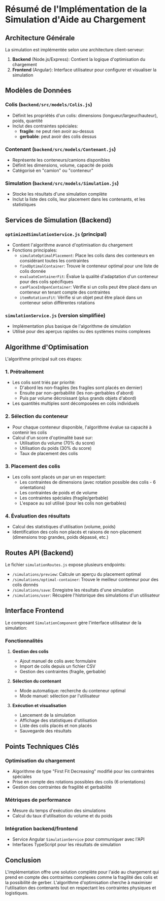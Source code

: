 # Résumé de l'Implémentation de la Simulation d'Aide au Chargement

## Architecture Générale

La simulation est implémentée selon une architecture client-serveur:
1. **Backend** (Node.js/Express): Contient la logique d'optimisation du chargement
2. **Frontend** (Angular): Interface utilisateur pour configurer et visualiser la simulation

## Modèles de Données

### Colis (`backend/src/models/Colis.js`)
- Définit les propriétés d'un colis: dimensions (longueur/largeur/hauteur), poids, quantité
- Inclut des contraintes spéciales:
  - **fragile**: ne peut rien avoir au-dessus
  - **gerbable**: peut avoir des colis dessus

### Contenant (`backend/src/models/Contenant.js`)
- Représente les conteneurs/camions disponibles
- Définit les dimensions, volume, capacité de poids
- Catégorisé en "camion" ou "conteneur"

### Simulation (`backend/src/models/Simulation.js`)
- Stocke les résultats d'une simulation complète
- Inclut la liste des colis, leur placement dans les contenants, et les statistiques

## Services de Simulation (Backend)

### `optimizedSimulationService.js` (principal)
- Contient l'algorithme avancé d'optimisation du chargement
- Fonctions principales:
  - `simulateOptimalPlacement`: Place les colis dans des conteneurs en considérant toutes les contraintes
  - `findOptimalContainer`: Trouve le conteneur optimal pour une liste de colis donnée
  - `evaluateContainerFit`: Évalue la qualité d'adaptation d'un conteneur pour des colis spécifiques
  - `canPlaceInOpenContainer`: Vérifie si un colis peut être placé dans un conteneur en tenant compte des contraintes
  - `itemRotationsFit`: Vérifie si un objet peut être placé dans un conteneur selon différentes rotations

### `simulationService.js` (version simplifiée)
- Implémentation plus basique de l'algorithme de simulation
- Utilisé pour des aperçus rapides ou des systèmes moins complexes

## Algorithme d'Optimisation

L'algorithme principal suit ces étapes:

### 1. Prétraitement
- Les colis sont triés par priorité:
  - D'abord les non-fragiles (les fragiles sont placés en dernier)
  - Ensuite par non-gerbabilité (les non-gerbables d'abord)
  - Puis par volume décroissant (plus grands objets d'abord)
- Les quantités multiples sont décomposées en colis individuels

### 2. Sélection du conteneur
- Pour chaque conteneur disponible, l'algorithme évalue sa capacité à contenir les colis
- Calcul d'un score d'optimalité basé sur:
  - Utilisation du volume (70% du score)
  - Utilisation du poids (30% du score)
  - Taux de placement des colis

### 3. Placement des colis
- Les colis sont placés un par un en respectant:
  - Les contraintes de dimensions (avec rotation possible des colis - 6 orientations)
  - Les contraintes de poids et de volume
  - Les contraintes spéciales (fragile/gerbable)
  - L'espace au sol utilisé (pour les colis non gerbables)

### 4. Évaluation des résultats
- Calcul des statistiques d'utilisation (volume, poids)
- Identification des colis non placés et raisons de non-placement (dimensions trop grandes, poids dépassé, etc.)

## Routes API (Backend)

Le fichier `simulationRoutes.js` expose plusieurs endpoints:
- `/simulations/preview`: Calcule un aperçu du placement optimal
- `/simulations/optimal-container`: Trouve le meilleur conteneur pour des colis donnés
- `/simulations/save`: Enregistre les résultats d'une simulation
- `/simulations/user`: Récupère l'historique des simulations d'un utilisateur

## Interface Frontend

Le composant `SimulationComponent` gère l'interface utilisateur de la simulation:

### Fonctionnalités
1. **Gestion des colis**
   - Ajout manuel de colis avec formulaire
   - Import de colis depuis un fichier CSV
   - Gestion des contraintes (fragile, gerbable)

2. **Sélection du contenant**
   - Mode automatique: recherche du conteneur optimal
   - Mode manuel: sélection par l'utilisateur

3. **Exécution et visualisation**
   - Lancement de la simulation
   - Affichage des statistiques d'utilisation
   - Liste des colis placés et non placés
   - Sauvegarde des résultats

## Points Techniques Clés

### Optimisation du chargement
- Algorithme de type "First Fit Decreasing" modifié pour les contraintes spéciales
- Prise en compte des rotations possibles des colis (6 orientations)
- Gestion des contraintes de fragilité et gerbabilité

### Métriques de performance
- Mesure du temps d'exécution des simulations
- Calcul du taux d'utilisation du volume et du poids

### Intégration backend/frontend
- Service Angular `SimulationService` pour communiquer avec l'API
- Interfaces TypeScript pour les résultats de simulation

## Conclusion

L'implémentation offre une solution complète pour l'aide au chargement qui prend en compte des contraintes complexes comme la fragilité des colis et la possibilité de gerber. L'algorithme d'optimisation cherche à maximiser l'utilisation des contenants tout en respectant les contraintes physiques et logistiques.
